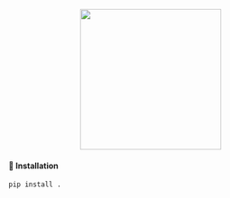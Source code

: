 <p align="center">
    <a href="https://github.com/MetinSeylan/Vue-Socket.io" target="_blank">
    <img width="250" src="https://raw.githubusercontent.com/MetinSeylan/Vue-Socket.io/master/docs/logo.png">
    </a>
</p> 


#### 🚀 Installation

``` bash
pip install .
```
